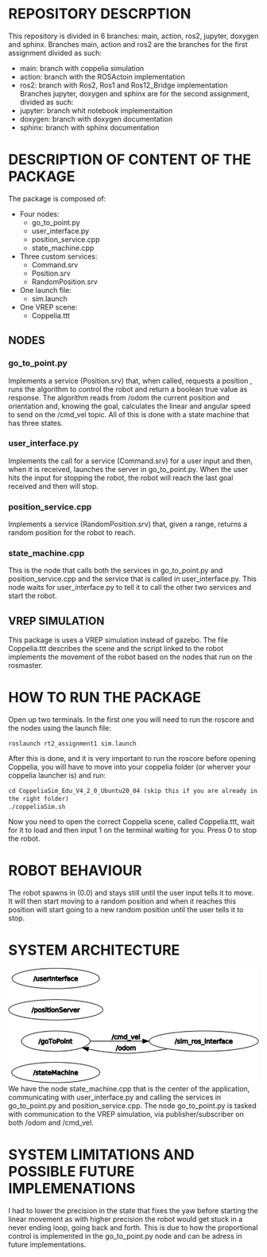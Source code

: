 # REPOSITORY DESCRPTION
 This repository is divided in 6 branches: main, action, ros2, jupyter, doxygen and sphinx.
 Branches main, action and ros2 are the branches for the first assignment divided as such:
 - main: branch with coppelia simulation
 - action: branch with the ROSActoin implementation
 - ros2: branch with Ros2, Ros1 and Ros12_Bridge implementation
 Branches jupyter, doxygen and sphinx are for the second assignment, divided as such:
 - jupyter: branch whit notebook implementaition
 - doxygen: branch with doxygen documentation
 - sphinx: branch with sphinx documentation

# DESCRIPTION OF CONTENT OF THE PACKAGE
The package is composed of:
- Four nodes: 
    - go_to_point.py
    - user_interface.py
    - position_service.cpp
    - state_machine.cpp
- Three custom services:
    - Command.srv
    - Position.srv
    - RandomPosition.srv
- One launch file:
    - sim.launch
- One VREP scene:
    - Coppelia.ttt

## NODES
### go_to_point.py
Implements a service (Position.srv) that, when called, requests a position , runs the algorithm to control the robot and return a boolean true value as response. The algorithm reads from /odom the current position and orientation and, knowing the goal, calculates the linear and angular speed to send on the /cmd_vel topic. All of this is done with a state machine that has three states.
### user_interface.py
Implements the call for a service (Command.srv) for a user input and then, when it is received, launches the server in go_to_point.py. When the user hits the input for stopping the robot, the robot will reach the last goal received and then will stop.
### position_service.cpp
Implements a service (RandomPosition.srv) that, given a range, returns a random position for the robot to reach.
### state_machine.cpp
This is the node that calls both the services in go_to_point.py and position_service.cpp and the service that is called in user_interface.py. This node waits for user_interface.py to tell it to call the other two services and start the robot.

## VREP SIMULATION
This package is uses a  VREP simulation instead of gazebo. The file Coppelia.ttt describes the scene and the script linked to the robot implements the movement of the robot based on the nodes that run on the rosmaster.

# HOW TO RUN THE PACKAGE
Open up two terminals. In the first one you will need to run the roscore and the nodes using the launch file:
```
roslaunch rt2_assignment1 sim.launch
```
After this is done, and it is very important to run the roscore before opening Coppelia, you will have to move into your coppelia folder (or wherver your coppelia launcher is) and run:
```
cd CoppeliaSim_Edu_V4_2_0_Ubuntu20_04 (skip this if you are already in the right folder)
./coppeliaSim.sh
```
Now you need to open the correct Coppelia scene, called Coppelia.ttt, wait for it to load and then input 1 on the terminal waiting for you. 
Press 0 to stop the robot.
# ROBOT BEHAVIOUR
The robot spawns in (0.0) and stays still until the user input tells it to move. It will then start moving to a random position and when it reaches this position will start going to a new random position until the user tells it to stop.

# SYSTEM ARCHITECTURE
![System Architecture](rosgraph.png)
We have the node state_machine.cpp that is the center of the application, communicating with user_interface.py and calling the services in go_to_point.py and position_service.cpp. The node go_to_point.py is tasked with communication to the VREP simulation, via publisher/subscriber on both /odom and /cmd_vel.

# SYSTEM LIMITATIONS AND POSSIBLE FUTURE IMPLEMENATIONS
I had to lower the precision in the state that fixes the yaw before starting the linear movement as with higher precision the robot would get stuck in a never ending loop, going back and forth. This is due to how the proportional control is implemented in the go_to_point.py node and can be adress in future implementations.
